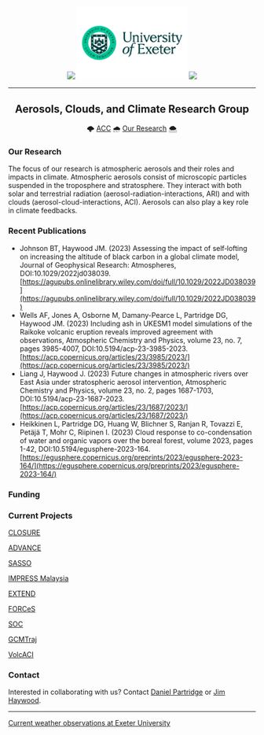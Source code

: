 <div id="header" align="center">
  <img src="https://media.giphy.com/media/fxa8UyRChmyT2wi5KA/giphy.gif" width="150"/>
  <img src="https://github.com/UoE-ACC/.github/blob/main/sources/img/Uni_Landscape_Pos_Lrg.png" width="225"/>
  <img src="https://media.giphy.com/media/fxa8UyRChmyT2wi5KA/giphy.gif" width="150"/>

---
## Aerosols, Clouds, and Climate Research Group
:cloud_with_lightning: [ACC](https://mathematics.exeter.ac.uk/aerosol-clouds/) 
:cloud_with_rain: [Our Research](https://mathematics.exeter.ac.uk/aerosol-clouds/research/)
:cloud_with_snow:
</div>

### Our Research
The focus of our research is atmospheric aerosols and their roles and impacts in climate. Atmospheric aerosols consist of microscopic particles suspended in the troposphere and stratosphere. They interact with both solar and terrestrial radiation (aerosol-radiation-interactions, ARI) and with clouds (aerosol-cloud-interactions, ACI). Aerosols can also play a key role in climate feedbacks.

### Recent Publications
 - Johnson BT, Haywood JM. (2023) Assessing the impact of self‐lofting on increasing the altitude of black carbon in a global climate model, Journal of Geophysical Research: Atmospheres, DOI:10.1029/2022jd038039. [https://agupubs.onlinelibrary.wiley.com/doi/full/10.1029/2022JD038039](https://agupubs.onlinelibrary.wiley.com/doi/full/10.1029/2022JD038039)
 - Wells AF, Jones A, Osborne M, Damany-Pearce L, Partridge DG, Haywood JM. (2023) Including ash in UKESM1 model simulations of the Raikoke volcanic eruption reveals improved agreement with observations, Atmospheric Chemistry and Physics, volume 23, no. 7, pages 3985-4007, DOI:10.5194/acp-23-3985-2023. [https://acp.copernicus.org/articles/23/3985/2023/](https://acp.copernicus.org/articles/23/3985/2023/)
 - Liang J, Haywood J. (2023) Future changes in atmospheric rivers over East Asia under stratospheric aerosol intervention, Atmospheric Chemistry and Physics, volume 23, no. 2, pages 1687-1703, DOI:10.5194/acp-23-1687-2023. [https://acp.copernicus.org/articles/23/1687/2023/](https://acp.copernicus.org/articles/23/1687/2023/)
 - Heikkinen L, Partridge DG, Huang W, Blichner S, Ranjan R, Tovazzi E, Petäjä T, Mohr C, Riipinen I. (2023) Cloud response to co-condensation of water and organic vapors over the boreal forest, volume 2023, pages 1-42, DOI:10.5194/egusphere-2023-164. [https://egusphere.copernicus.org/preprints/2023/egusphere-2023-164/](https://egusphere.copernicus.org/preprints/2023/egusphere-2023-164/)

 
### Funding

### Current Projects


[CLOSURE](https://mathematics.exeter.ac.uk/aerosol-clouds/research/#closure)

[ADVANCE](https://mathematics.exeter.ac.uk/aerosol-clouds/research/#advance)

[SASSO](https://mathematics.exeter.ac.uk/aerosol-clouds/research/#sasso)

[IMPRESS Malaysia](https://mathematics.exeter.ac.uk/aerosol-clouds/research/#impress)

[EXTEND](https://mathematics.exeter.ac.uk/aerosol-clouds/research/#extend)

[FORCeS](https://mathematics.exeter.ac.uk/aerosol-clouds/research/#forces)

[SOC](https://mathematics.exeter.ac.uk/aerosol-clouds/research/#soc)

[GCMTraj](https://mathematics.exeter.ac.uk/aerosol-clouds/research/#gcmtraj)

[VolcACI](https://mathematics.exeter.ac.uk/aerosol-clouds/research/#volcaci)

### Contact
Interested in collaborating with us? Contact [Daniel Partridge](https://mathematics.exeter.ac.uk/staff/dp410) or [Jim Haywood](https://mathematics.exeter.ac.uk/staff/jmh232).

---

[Current weather observations at Exeter University](https://empslocal.ex.ac.uk/uoeweather/graphs/)
